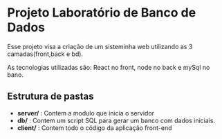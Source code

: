 # Projeto Laboratório de Banco de Dados

Esse projeto visa a criação de um sisteminha web utilizando as 3 camadas(front,back e bd).

As tecnologias utilizadas são: React no front, node no back e mySql no bano.

## Estrutura de pastas
* **server/** : Contem a modulo que inicia o servidor
* **db/** : Contem um script SQL para gerar um banco com dados iniciais.
* **client/** : Contem todo o código da aplicação front-end